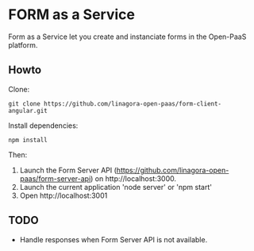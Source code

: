 # FORM as a Service

Form as a Service let you create and instanciate forms in the Open-PaaS platform.

## Howto

Clone:

    git clone https://github.com/linagora-open-paas/form-client-angular.git

Install dependencies:

    npm install

Then:

1. Launch the Form Server API (https://github.com/linagora-open-paas/form-server-api) on http://localhost:3000.
2. Launch the current application 'node server' or 'npm start'
3. Open http://localhost:3001

## TODO

- Handle responses when Form Server API is not available.